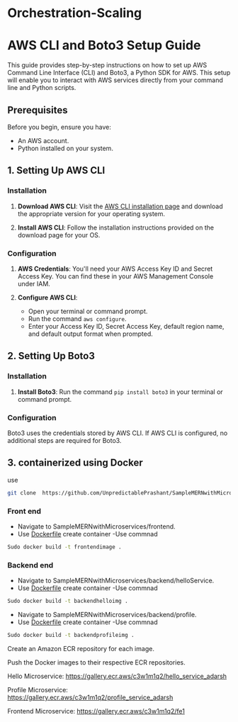 # Orchestration-Scaling
# AWS CLI and Boto3 Setup Guide

This guide provides step-by-step instructions on how to set up AWS Command Line Interface (CLI) and Boto3, a Python SDK for AWS. This setup will enable you to interact with AWS services directly from your command line and Python scripts.

## Prerequisites

Before you begin, ensure you have:
- An AWS account.
- Python installed on your system.

## 1. Setting Up AWS CLI

### Installation

1. **Download AWS CLI**: Visit the [AWS CLI installation page](https://aws.amazon.com/cli/) and download the appropriate version for your operating system.

2. **Install AWS CLI**: Follow the installation instructions provided on the download page for your OS.

### Configuration

1. **AWS Credentials**: You'll need your AWS Access Key ID and Secret Access Key. You can find these in your AWS Management Console under IAM.

2. **Configure AWS CLI**:
   - Open your terminal or command prompt.
   - Run the command `aws configure`.
   - Enter your Access Key ID, Secret Access Key, default region name, and default output format when prompted.

## 2. Setting Up Boto3

### Installation

1. **Install Boto3**: Run the command `pip install boto3` in your terminal or command prompt.

### Configuration

Boto3 uses the credentials stored by AWS CLI. If AWS CLI is configured, no additional steps are required for Boto3.

## 3. containerized using Docker
use
 ```bash
git clone  https://github.com/UnpredictablePrashant/SampleMERNwithMicroservices.git
```
### Front end
- Navigate to SampleMERNwithMicroservices/frontend.
- Use [Dockerfile](https://github.com/patilajayv/Orchestration-Scaling/blob/main/frontend/Dockerfile) create container
-Use commnad
 ```bash
Sudo docker build -t frontendimage . 
```
### Backend end
- Navigate to SampleMERNwithMicroservices/backend/helloService.
- Use [Dockerfile](https://github.com/patilajayv/Orchestration-Scaling/blob/main/backend/helloService/Dockerfile) create container
-Use commnad
 ```bash
Sudo docker build -t backendhelloimg .
```
- Navigate to SampleMERNwithMicroservices/backend/profile.
- Use [Dockerfile](https://github.com/patilajayv/Orchestration-Scaling/blob/main/backend/profile/Dockerfile) create container
-Use commnad
 ```bash
Sudo docker build -t backendprofileimg .
```
Create an Amazon ECR repository for each image.

Push the Docker images to their respective ECR repositories.

Hello Microservice: https://gallery.ecr.aws/c3w1m1q2/hello_service_adarsh

Profile Microservice: https://gallery.ecr.aws/c3w1m1q2/profile_service_adarsh

Frontend Microservice: https://gallery.ecr.aws/c3w1m1q2/fe1

